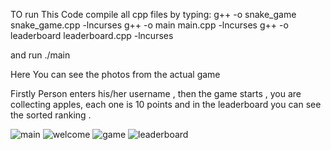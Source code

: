 TO run This Code compile all cpp files by typing:
g++ -o snake_game snake_game.cpp -lncurses
g++ -o main main.cpp -lncurses
g++ -o leaderboard leaderboard.cpp -lncurses

and run ./main 

Here You can see the photos from the actual game

Firstly Person enters his/her username , then the game starts , you are collecting apples, each  one is 10 points and in the leaderboard you can see the sorted ranking .

![main](https://github.com/DachiBR/CPP-Snake-TUI-Game/assets/75274431/01652a41-e1a8-4b2c-b890-ddbb6aa6660e)
![welcome](https://github.com/DachiBR/CPP-Snake-TUI-Game/assets/75274431/d7859f8d-d967-4d31-a780-adaa1bcea079)
![game](https://github.com/DachiBR/CPP-Snake-TUI-Game/assets/75274431/983231ab-a35d-48c3-a734-88a90b02bb91)
![leaderboard](https://github.com/DachiBR/CPP-Snake-TUI-Game/assets/75274431/ae7c588d-8553-424b-aeb2-d7e97e9e95b2)

